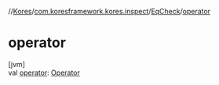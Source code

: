 //[Kores](../../../index.md)/[com.koresframework.kores.inspect](../index.md)/[EqCheck](index.md)/[operator](operator.md)

# operator

[jvm]\
val [operator](operator.md): [Operator](../../com.koresframework.kores.operator/-operator/index.md)
